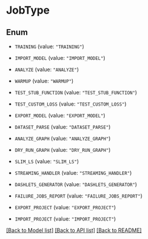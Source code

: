 # JobType

## Enum


* `TRAINING` (value: `"TRAINING"`)

* `IMPORT_MODEL` (value: `"IMPORT_MODEL"`)

* `ANALYZE` (value: `"ANALYZE"`)

* `WARMUP` (value: `"WARMUP"`)

* `TEST_STUB_FUNCTION` (value: `"TEST_STUB_FUNCTION"`)

* `TEST_CUSTOM_LOSS` (value: `"TEST_CUSTOM_LOSS"`)

* `EXPORT_MODEL` (value: `"EXPORT_MODEL"`)

* `DATASET_PARSE` (value: `"DATASET_PARSE"`)

* `ANALYZE_GRAPH` (value: `"ANALYZE_GRAPH"`)

* `DRY_RUN_GRAPH` (value: `"DRY_RUN_GRAPH"`)

* `SLIM_LS` (value: `"SLIM_LS"`)

* `STREAMING_HANDLER` (value: `"STREAMING_HANDLER"`)

* `DASHLETS_GENERATOR` (value: `"DASHLETS_GENERATOR"`)

* `FAILURE_JOBS_REPORT` (value: `"FAILURE_JOBS_REPORT"`)

* `EXPORT_PROJECT` (value: `"EXPORT_PROJECT"`)

* `IMPORT_PROJECT` (value: `"IMPORT_PROJECT"`)


[[Back to Model list]](../README.md#documentation-for-models) [[Back to API list]](../README.md#documentation-for-api-endpoints) [[Back to README]](../README.md)


